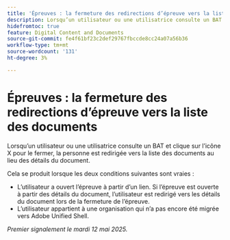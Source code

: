 ```yaml
---
title: 'Épreuves : la fermeture des redirections d’épreuve vers la liste des documents'
description: Lorsqu’un utilisateur ou une utilisatrice consulte un BAT et clique sur l’icône X pour le fermer, la personne est redirigée vers la liste des documents au lieu des détails du document.
hidefromtoc: true
feature: Digital Content and Documents
source-git-commit: fe4f61bf23c2def29767fbccde8cc24a07a56b36
workflow-type: tm+mt
source-wordcount: '131'
ht-degree: 3%

---
```



# Épreuves : la fermeture des redirections d’épreuve vers la liste des documents

Lorsqu’un utilisateur ou une utilisatrice consulte un BAT et clique sur l’icône X pour le fermer, la personne est redirigée vers la liste des documents au lieu des détails du document.

Cela se produit lorsque les deux conditions suivantes sont vraies :

* L’utilisateur a ouvert l’épreuve à partir d’un lien. Si l’épreuve est ouverte à partir des détails du document, l’utilisateur est redirigé vers les détails du document lors de la fermeture de l’épreuve.
* L’utilisateur appartient à une organisation qui n’a pas encore été migrée vers Adobe Unified Shell.

_Premier signalement le mardi 12 mai 2025._
